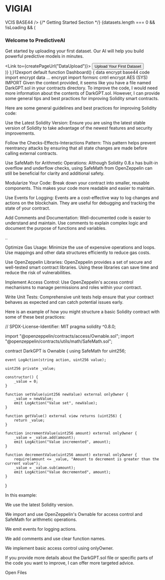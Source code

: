 # VIGIAI
VCIS   BASE44    />                        <DataTable              title="Recent Datasets"              data={datasets}              columns={datasetColumns}              isLoading={isLoading}              emptyMessage="No datasets uploaded yet. Upload your first dataset to get started."            />          </div>          {/* Getting Started Section */}          {datasets.length === 0 && !isLoading && (            <div className="bg-gradient-to-br from-blue-50 to-indigo-50 rounded-2xl p-8 text-center border border-blue-100">              <div className="w-16 h-16 bg-gradient-to-br from-blue-500 to-blue-600 rounded-2xl flex items-center justify-center mx-auto mb-4">                <BarChart3 className="w-8 h-8 text-white" />              </div>              <h3 className="text-xl font-semibold text-slate-900 mb-2">Welcome to PredictiveAI</h3>              <p className="text-slate-600 mb-6 max-w-md mx-auto">                Get started by uploading your first dataset. Our AI will help you build powerful predictive models in minutes.              </p>              <Link to={createPageUrl("DataUpload")}>                <Button className="bg-gradient-to-r from-blue-600 to-blue-700 hover:from-blue-700 hover:to-blue-800 shadow-lg">                  <Database className="w-4 h-4 mr-2" />                  Upload Your First Dataset                </Button>              </Link>            </div>          )}        </div>      </div>    </div>  );}12export default function Dashboard() {
data encrypt
base44
 code import
encrypt data ...
encrypt import formsrc cntrl
encrypt
AES (SYS)
IMPORT
Given the context provided, it seems like you have a file named DarkGPT.sol in your contracts directory. To improve the code, I would need more information about the contents of DarkGPT.sol. However, I can provide some general tips and best practices for improving Solidity smart contracts.


Here are some general guidelines and best practices for improving Solidity code:




Use the Latest Solidity Version: Ensure you are using the latest stable version of Solidity to take advantage of the newest features and security improvements.




Follow the Checks-Effects-Interactions Pattern: This pattern helps prevent reentrancy attacks by ensuring that all state changes are made before calling external contracts.




Use SafeMath for Arithmetic Operations: Although Solidity 0.8.x has built-in overflow and underflow checks, using SafeMath from OpenZeppelin can still be beneficial for clarity and additional safety.




Modularize Your Code: Break down your contract into smaller, reusable components. This makes your code more readable and easier to maintain.




Use Events for Logging: Events are a cost-effective way to log changes and actions on the blockchain. They are useful for debugging and tracking the state of your contract.




Add Comments and Documentation: Well-documented code is easier to understand and maintain. Use comments to explain complex logic and document the purpose of functions and variables.


..

Optimize Gas Usage: Minimize the use of expensive operations and loops. Use mappings and other data structures efficiently to reduce gas costs.




Use OpenZeppelin Libraries: OpenZeppelin provides a set of secure and well-tested smart contract libraries. Using these libraries can save time and reduce the risk of vulnerabilities.




Implement Access Control: Use OpenZeppelin's access control mechanisms to manage permissions and roles within your contract.




Write Unit Tests: Comprehensive unit tests help ensure that your contract behaves as expected and can catch potential issues early.




Here is an example of how you might structure a basic Solidity contract with some of these best practices:



// SPDX-License-Identifier: MIT
pragma solidity ^0.8.0;

import "@openzeppelin/contracts/access/Ownable.sol";
import "@openzeppelin/contracts/utils/math/SafeMath.sol";

contract DarkGPT is Ownable {
    using SafeMath for uint256;

    event LogAction(string action, uint256 value);

    uint256 private _value;

    constructor() {
        _value = 0;
    }

    function setValue(uint256 newValue) external onlyOwner {
        _value = newValue;
        emit LogAction("Value set", newValue);
    }

    function getValue() external view returns (uint256) {
        return _value;
    }

    function incrementValue(uint256 amount) external onlyOwner {
        _value = _value.add(amount);
        emit LogAction("Value incremented", amount);
    }

    function decrementValue(uint256 amount) external onlyOwner {
        require(amount <= _value, "Amount to decrement is greater than the current value");
        _value = _value.sub(amount);
        emit LogAction("Value decremented", amount);
    }
}

In this example:



We use the latest Solidity version.

We import and use OpenZeppelin's Ownable for access control and SafeMath for arithmetic operations.

We emit events for logging actions.

We add comments and use clear function names.

We implement basic access control using onlyOwner.


If you provide more details about the DarkGPT.sol file or specific parts of the code you want to improve, I can offer more targeted advice.

Open Files
